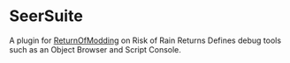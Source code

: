# SeerSuite
A plugin for [ReturnOfModding](https://github.com/return-of-modding/ReturnOfModding) on Risk of Rain Returns
Defines debug tools such as an Object Browser and Script Console.
